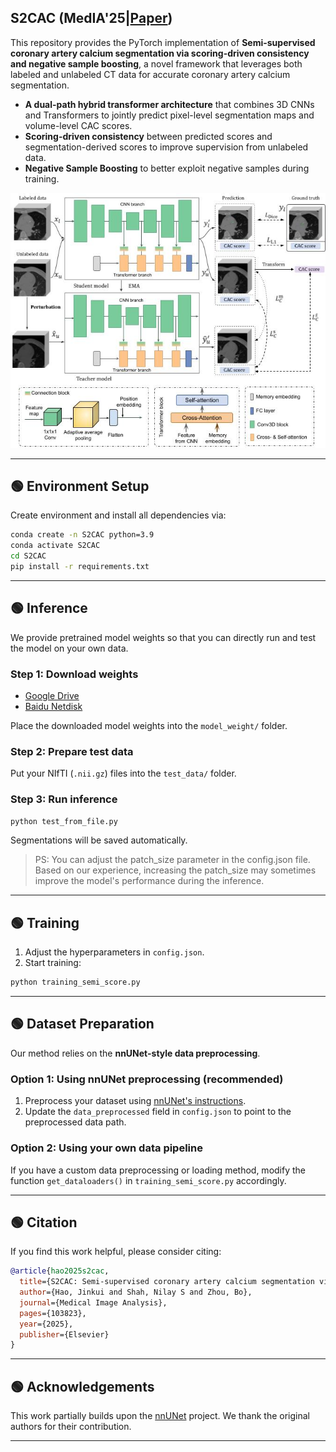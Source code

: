 
## S2CAC (MedIA'25|[Paper](https://authors.elsevier.com/a/1ltJ-_UzlO2AYH))

This repository provides the PyTorch implementation of **Semi-supervised coronary artery calcium segmentation via scoring-driven consistency and negative sample boosting**, a novel framework that leverages both labeled and unlabeled CT data for accurate coronary artery calcium segmentation.

* **A dual-path hybrid transformer architecture** that combines 3D CNNs and Transformers to jointly predict pixel-level segmentation maps and volume-level CAC scores.
* **Scoring-driven consistency** between predicted scores and segmentation-derived scores to improve supervision from unlabeled data.
* **Negative Sample Boosting** to better exploit negative samples during training.

<p align="center">
  <img src="imgs/framework.jpg" width="600px"/>
</p>

---

## 🟢 Environment Setup

Create environment and install all dependencies via:

```bash
conda create -n S2CAC python=3.9
conda activate S2CAC
cd S2CAC
pip install -r requirements.txt
```

---

## 🟢 Inference

We provide pretrained model weights so that you can directly run and test the model on your own data.

### Step 1: Download weights

* [Google Drive](https://drive.google.com/file/d/1a1PPioMvbiPIjjDa__RggQ3QUioJAeBn/view?usp=drive_link)
* [Baidu Netdisk](https://pan.baidu.com/s/1De1Vdc0L-N9aHyFhdUDC5w?pwd=far4)

Place the downloaded model weights into the `model_weight/` folder.

### Step 2: Prepare test data

Put your NIfTI (`.nii.gz`) files into the `test_data/` folder.

### Step 3: Run inference

```bash
python test_from_file.py
```

Segmentations will be saved automatically.
> PS: You can adjust the patch_size parameter in the config.json file. Based on our experience, increasing the patch_size may sometimes improve the model's performance during the inference.

---

## 🟢 Training

1. Adjust the hyperparameters in `config.json`.
2. Start training:

```bash
python training_semi_score.py
```


---

## 🟢 Dataset Preparation

Our method relies on the **nnUNet-style data preprocessing**.

### Option 1: Using nnUNet preprocessing (recommended)

1. Preprocess your dataset using [nnUNet's instructions](https://github.com/MIC-DKFZ/nnUNet).
2. Update the `data_preprocessed` field in `config.json` to point to the preprocessed data path.

### Option 2: Using your own data pipeline

If you have a custom data preprocessing or loading method, modify the function `get_dataloaders()` in `training_semi_score.py` accordingly.

---



## 🟢 Citation

If you find this work helpful, please consider citing:

```bibtex
@article{hao2025s2cac,
  title={S2CAC: Semi-supervised coronary artery calcium segmentation via scoring-driven consistency and negative sample boosting},
  author={Hao, Jinkui and Shah, Nilay S and Zhou, Bo},
  journal={Medical Image Analysis},
  pages={103823},
  year={2025},
  publisher={Elsevier}
}
```

---

## 🟢 Acknowledgements

This work partially builds upon the [nnUNet](https://github.com/MIC-DKFZ/nnUNet) project. We thank the original authors for their contribution.

---
